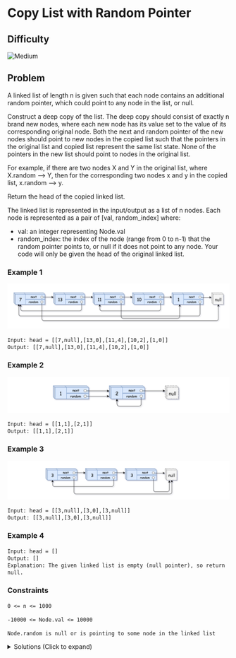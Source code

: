 # Copy List with Random Pointer

## Difficulty

![Medium](https://img.shields.io/badge/medium-ef6c00?style=for-the-badge&logoColor=white)

## Problem

A linked list of length n is given such that each node contains an additional random pointer, which could point to any node in the list, or null.

Construct a deep copy of the list. The deep copy should consist of exactly n brand new nodes, where each new node has its value set to the value of its corresponding original node. Both the next and random pointer of the new nodes should point to new nodes in the copied list such that the pointers in the original list and copied list represent the same list state. None of the pointers in the new list should point to nodes in the original list.

For example, if there are two nodes X and Y in the original list, where X.random --> Y, then for the corresponding two nodes x and y in the copied list, x.random --> y.

Return the head of the copied linked list.

The linked list is represented in the input/output as a list of n nodes. Each node is represented as a pair of [val, random_index] where:

- val: an integer representing Node.val
- random_index: the index of the node (range from 0 to n-1) that the random pointer points to, or null if it does not point to any node.
  Your code will only be given the head of the original linked list.

### Example 1

![Example 1](./images/example-1.png)

```
Input: head = [[7,null],[13,0],[11,4],[10,2],[1,0]]
Output: [[7,null],[13,0],[11,4],[10,2],[1,0]]
```

### Example 2

![Example 2](./images/example-2.png)

```
Input: head = [[1,1],[2,1]]
Output: [[1,1],[2,1]]
```

### Example 3

![Example 3](./images/example-3.png)

```
Input: head = [[3,null],[3,0],[3,null]]
Output: [[3,null],[3,0],[3,null]]
```

### Example 4

```
Input: head = []
Output: []
Explanation: The given linked list is empty (null pointer), so return null.
```

### Constraints

`0 <= n <= 1000`

`-10000 <= Node.val <= 10000`

`Node.random is null or is pointing to some node in the linked list`

<details>
  <summary>Solutions (Click to expand)</summary>

### Explanation

#### Mapping Nodes to Copies

If we map every Node in the list with its corresponding copy, then we can easily replicate the links that occur in the original on to the copied list.

```
Node(1) -> Node(2) -> Node(3)

map = {
  Node(1): NodeCopy(1),
  Node(2): NodeCopy(2),
  Node(3): NodeCopy(3),
}


// replicate the links of the original list with the NodeCopies

map[Node(1)].next = map[Node(1).next] // NodeCopy(1) -> NodeCopy(2)

map[Node(2)].next = map[Node(2).next] // NodeCopy(2) -> NodeCopy(3)

NodeCopy(1) -> NodeCopy(2) -> NodeCopy(3)

```

Time: `O(N*2)` Where `N` is the length of the list

Space: `O(N)`

#### Interweaving Nodes

![Solution 1](./images/solution-1.png)

We can come up with a similar solution without the need of a hash map by instead interweaving node copies in between the original nodes.

![Solution 2](./images/solution-2.png)

While the original nodes have had their `next` link modified, their `random` link remains untouched. Since we know every original node has a copy node next to it, we can easily link the next node of the current original node to the next node of the original nodes `random`

![Solution 3](./images/solution-3.png)

Now that we have the randoms linked up, we need to link together the original nodes and the copy nodes.

Since we know that original nodes are linked to copy nodes, we can link every original node to its `.next.next` which corresponds to the next original node and every copy node to its `.next.next` which corresponds to the next copy node

![Solution 4](./images/solution-4.png)

Time: `O(N*3)` Where `N` is the length of the original list

Space: `O(1)` Without counting the copy nodes as extra space

- [JavaScript](./copy-list-with-random-pointer.js)
- [TypeScript](./copy-list-with-random-pointer.ts)
- [Java](./copy-list-with-random-pointer.java)
- [Go](./copy-list-with-random-pointer.go)

</details>
